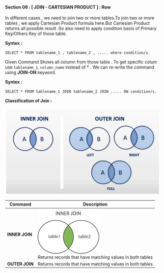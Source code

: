 
<br>
<br>

#### Section 08 : [ JOIN - CARTESIAN PRODUCT ] : Row 


In different cases , we need to join two or more tables.To join two or more tables , we apply Cartesian Product formula here.But Cartesian Product returns all possible result .So also need to apply condition basis of Primary Key/Others Key of those table.

**Syntex :** 
```
SELECT * FROM tablename_1 , tablename_2 , ..... where condition/s.
```
Given Command Shows all column from those table . To get specific colum use ```tablename_1.column_name``` instead of * . We can re-write the command using **JOIN-ON** keyword.

**Syntex :** 

```
SELECT * FROM tablename_1 JOIN tablename_2 JOIN ..... ON condition/s.
```

**Classification of Join :** 
  
<img src="images/Join-Inner-Outer.jpg"> 


| Command    | Description |
| ----------- | ----------- |
|  **INNER JOIN** | <img src="images/inner.gif" style="text-align:center;">  <br> Returns records that have matching values in both tables |
| **OUTER JOIN** |Returns records that have matching values in both tables|